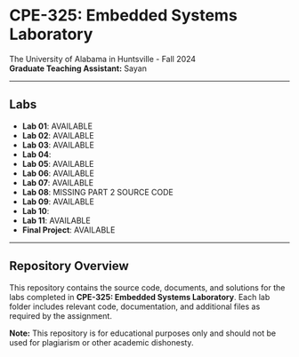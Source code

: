 # CPE-325: Embedded Systems Laboratory

The University of Alabama in Huntsville - Fall 2024  
**Graduate Teaching Assistant:** Sayan 

---

## Labs 

- **Lab 01**: AVAILABLE
- **Lab 02**: AVAILABLE
- **Lab 03**: AVAILABLE 
- **Lab 04**:   
- **Lab 05**: AVAILABLE
- **Lab 06**: AVAILABLE  
- **Lab 07**: AVAILABLE  
- **Lab 08**: MISSING PART 2 SOURCE CODE
- **Lab 09**: AVAILABLE
- **Lab 10**:   
- **Lab 11**: AVAILABLE
- **Final Project**: AVAILABLE

---

## Repository Overview
This repository contains the source code, documents, and solutions for the labs completed in **CPE-325: Embedded Systems Laboratory**. Each lab folder includes relevant code, documentation, and additional files as required by the assignment.


**Note:** This repository is for educational purposes only and should not be used for plagiarism or other academic dishonesty.
